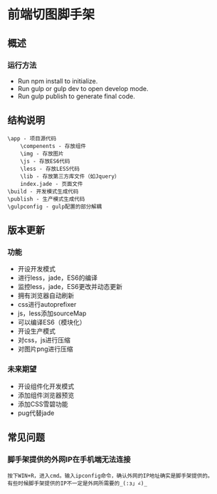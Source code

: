 # 前端切图脚手架
## 概述
### 运行方法
- Run npm install to initialize.
- Run gulp or gulp dev to open develop mode.
- Run gulp publish to generate final code.

## 结构说明
	\app - 项目源代码
		\compenents - 存放组件
		\img - 存放图片
		\js - 存放ES6代码
		\less - 存放LESS代码
		\lib - 存放第三方库文件（如Jquery）
		index.jade - 页面文件
	\build - 开发模式生成代码
	\publish - 生产模式生成代码
	\gulpconfig - gulp配置的部分解耦

## 版本更新
### 功能
- 开设开发模式
- 进行less，jade，ES6的编译
- 监控less，jade，ES6更改并动态更新
- 拥有浏览器自动刷新
- css进行autoprefixer
- js，less添加sourceMap
- 可以编译ES6（模块化）
- 开设生产模式
- 对css，js进行压缩
- 对图片png进行压缩

### 未来期望
- 开设组件化开发模式
- 添加组件浏览器预览
- 添加CSS雪碧功能
- pug代替jade

## 常见问题
### 脚手架提供的外网IP在手机端无法连接
	按下WIN+R，进入cmd。输入ipconfig命令，确认外网的IP地址确实是脚手架提供的。
	有些时候脚手架提供的IP不一定是外网所需要的_(:з」∠)_